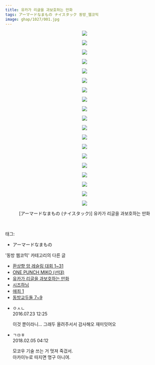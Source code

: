 ```yaml
---
title: 유카가 리글을 과보호하는 만화
tags: アーマードなまもの ナイスタック 동방_웹코믹
image: ghap/1027/001.jpg
---
```

<div class="article">
<p style="text-align: center; clear: none; float: none;"><img src="{{ site.nasurl }}/ghap/1027/001.jpg"/></p>
<p style="text-align: center; clear: none; float: none;"><img src="{{ site.nasurl }}/ghap/1027/002.jpg"/></p>
<p style="text-align: center; clear: none; float: none;"><img src="{{ site.nasurl }}/ghap/1027/003.jpg"/></p>
<p style="text-align: center; clear: none; float: none;"><img src="{{ site.nasurl }}/ghap/1027/004.jpg"/></p>
<p style="text-align: center; clear: none; float: none;"><img src="{{ site.nasurl }}/ghap/1027/005.jpg"/></p>
<p style="text-align: center; clear: none; float: none;"><img src="{{ site.nasurl }}/ghap/1027/006.jpg"/></p>
<p style="text-align: center; clear: none; float: none;"><img src="{{ site.nasurl }}/ghap/1027/007.jpg"/></p>
<p style="text-align: center; clear: none; float: none;"><img src="{{ site.nasurl }}/ghap/1027/008.jpg"/></p>
<p style="text-align: center; clear: none; float: none;"><img src="{{ site.nasurl }}/ghap/1027/009.jpg"/></p>
<p style="text-align: center; clear: none; float: none;"><img src="{{ site.nasurl }}/ghap/1027/010.jpg"/></p>
<p style="text-align: center; clear: none; float: none;"><img src="{{ site.nasurl }}/ghap/1027/011.jpg"/></p>
<p style="text-align: center; clear: none; float: none;"><img src="{{ site.nasurl }}/ghap/1027/012.jpg"/></p>
<p style="text-align: center; clear: none; float: none;"><img src="{{ site.nasurl }}/ghap/1027/013.jpg"/></p>
<p style="text-align: center; clear: none; float: none;"><img src="{{ site.nasurl }}/ghap/1027/014.jpg"/></p>
<p style="text-align: center; clear: none; float: none;"><img src="{{ site.nasurl }}/ghap/1027/015.jpg"/></p>
<p style="text-align: center; clear: none; float: none;"><img src="{{ site.nasurl }}/ghap/1027/016.jpg"/></p>
<p style="text-align: center; clear: none; float: none;"><img src="{{ site.nasurl }}/ghap/1027/017.jpg"/></p>
<p style="text-align: center; clear: none; float: none;"><img src="{{ site.nasurl }}/ghap/1027/018.jpg"/></p>
<p style="text-align: center; clear: none; float: none;"><img src="{{ site.nasurl }}/ghap/1027/019.jpg"/></p>
<p style="text-align: center; clear: none; float: none;">[アーマードなまもの (ナイスタック)] 유카가 리글을 과보호하는 만화</p>
<p><br/></p>
</div><div class="tagTrail">
<p>태그: </p>
<ul>
<li>アーマードなまもの</li>
</ul>
</div><div class="another">
<p>'동방 웹코믹' 카테고리의 다른 글</p>
<ul>
<li><a href="/2016-07-23-ghap_1045">환상향 암 레슬링 대회 1~31</a></li>
<li><a href="/2016-07-23-ghap_1028">ONE PUNCH MIKO (선대)</a></li>
<li><a href="/2016-07-23-ghap_1027">유카가 리글을 과보호하는 만화</a></li>
<li><a href="/2016-07-22-ghap_1006">시즈하님</a></li>
<li><a href="/2016-07-21-ghap_979">애죄 1</a></li>
<li><a href="/2016-07-21-ghap_971">동방교두돌 7~9</a></li>
</ul>
</div><div class="cb_module cb_fluid">
<div class="cb_wrt cb_profile">
<div class="comment">
<ul>
<li class="cb_thumb_off" id="comment14762997">
<div class="cb_comment_area">
<div class="cb_info_area">
<div class="cb_section">
<span class="cb_nick_name">ㅇㅅㄴ</span>
</div>
<div class="cb_section">
<span class="cb_date">2016.07.23 12:25 </span>
</div>
</div>
<div class="cb_dsc_comment">
<p class="cb_dsc">
											이것 뿐이라니... 그래두 올려주서서 감사해오 재미잇어오
										</p>
</div>
</div></li>
<li class="cb_thumb_off" id="comment15192049">
<div class="cb_comment_area">
<div class="cb_info_area">
<div class="cb_section">
<span class="cb_nick_name">ㄱㅁㅎ</span>
</div>
<div class="cb_section">
<span class="cb_date">2018.02.05 04:12 </span>
</div>
</div>
<div class="cb_dsc_comment">
<p class="cb_dsc">
											모코우 기술 쓰는 거 멋져 죽겄서.<br/>
아카이누로 따지면 명구 아니여.
										</p>
</div>
</div></li>
</ul>
</div>
</div><!-- commentList close -->
</div>